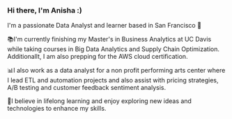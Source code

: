 ### Hi there,  I'm Anisha :)

I'm a passionate Data Analyst and learner based in San Francisco 🌉

📚I'm currently finishing my Master's in Business Analytics at UC Davis while taking courses in Big Data Analytics and Supply Chain Optimization. Additionallt, I am also prepping for the AWS cloud certification.

📊I also work as a data analyst for a non profit performing arts center where I lead ETL and automation projects and also assist with pricing strategies, A/B testing and customer feedback sentiment analysis.

🌱I believe in lifelong learning and enjoy exploring new ideas and technologies to enhance my skills.







